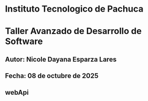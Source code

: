 # Instituto Tecnologico de Pachuca
# Taller Avanzado de Desarrollo de Software
## Autor: Nicole Dayana Esparza Lares
## Fecha: 08 de octubre de 2025
## webApi
